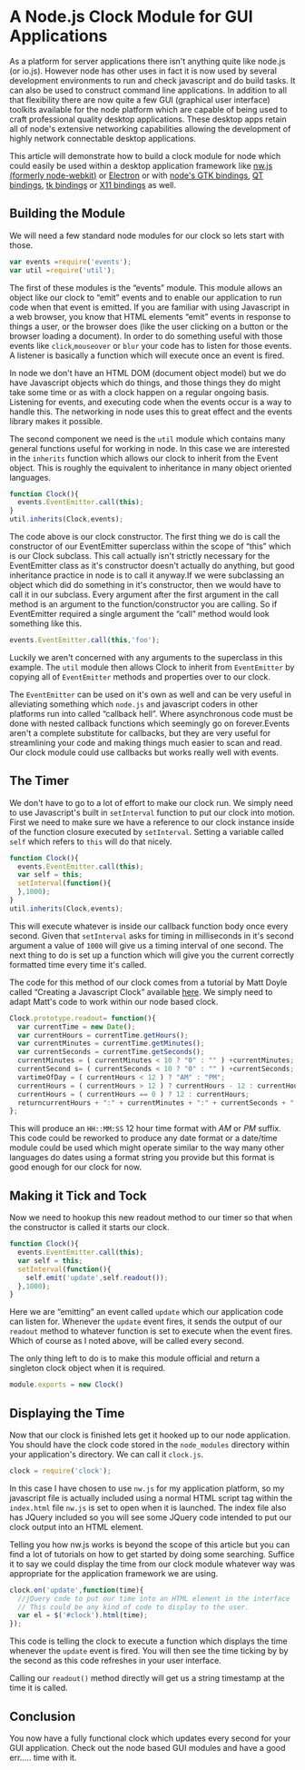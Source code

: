 # A Node.js Clock Module for GUI Applications

As a platform for server applications there isn't anything quite like node.js (or io.js). However node has other uses in fact it is now used by several development environments to run and check javascript and do build tasks. It can also be used to construct command line applications. In addition to all that flexibility there are now quite a few GUI (graphical user interface) toolkits available for the node platform which are capable of being used to craft professional quality desktop applications. These desktop apps retain all of node's extensive networking capabilities allowing the development of highly network connectable desktop applications.

This article will demonstrate how to build a clock module for node which could easily be used within a desktop application framework like [nw.js (formerly node-webkit)](http://nwjs.io/) or [Electron](https://electronjs.org/) or with [node's GTK bindings]( https://github.com/zcbenz/node-gui), [QT bindings]( https://github.com/arturadib/node-qt), [tk bindings]( https://github.com/sidorares/ntk) or [X11 bindings]( https://github.com/sidorares/node-x11) as well.

## Building the Module

We will need a few standard node modules for our clock so lets start with those.

```javascript
var events =require('events');
var util =require('util');
```

The first of these modules is the “events” module. This module allows an object like our clock to “emit” events and to enable our application to run code when that event is emitted. If you are familiar with using Javascript in a web browser, you know that HTML elements “emit” events in response to things a user, or the browser does (like the user clicking on a button or the browser loading a document). In order to do something useful with those events like `click`,`mouseover` or `blur` your code has to listen for those events. A listener is basically a function which will execute once an event is fired.

In node we don't have an HTML DOM (document object model) but we do have Javascript objects which do things, and those things they do might take some time or as with a clock happen on a regular ongoing basis. Listening for events, and executing code when the events occur is a way to handle this. The networking in node uses this to great effect and the events library makes it possible.

The second component we need is the `util` module which contains many general functions useful for working in node. In this case we are interested in the `inherits` function which allows our clock to inherit from the Event object. This is roughly the equivalent to inheritance in many object oriented languages.

```javascript
function Clock(){
  events.EventEmitter.call(this);
}
util.inherits(Clock,events);
```

The code above is our clock constructor. The first thing we do is call the constructor of our EventEmitter superclass within the scope of “this” which is our Clock subclass. This call actually isn't strictly necessary for the EventEmitter class as it's constructor doesn't actually do anything, but good inheritance practice in node is to call it anyway.If we were subclassing an object which did do something in it's constructor, then we would have to call it in our subclass. Every argument after the first argument in the call method is an argument to the function/constructor you are calling. So if EventEmitter required a single argument the “call” method would look something like this.

```javascript
events.EventEmitter.call(this,'foo');
```

Luckily we aren't concerned with any arguments to the superclass in this example. The `util` module then allows Clock to inherit from `EventEmitter` by copying all of `EventEmitter` methods and properties over to our clock.

The `EventEmitter` can be used on it's own as well and can be very useful in alleviating something which `node.js` and javascript coders in other platforms run into called “callback hell”. Where asynchronous code must be done with nested callback functions which seemingly go on forever.Events aren't a complete substitute for callbacks, but they are very useful for streamlining your code and making things much easier to scan and read. Our clock module could use callbacks but works really well with events.

## The Timer

We don't have to go to a lot of effort to make our clock run. We simply need to use Javascript's built in `setInterval` function to put our clock into motion. First we need to make sure we have a reference to our clock instance inside of the function closure executed by `setInterval`. Setting a variable called `self` which refers to `this` will do that nicely.

```javascript
function Clock(){
  events.EventEmitter.call(this);
  var self = this;
  setInterval(function(){
  },1000);
}
util.inherits(Clock,events);
```

This will execute whatever is inside our callback function body once every second. Given that `setInterval` asks for timing in milliseconds in it's second argument a value of `1000` will give us a timing interval of one second. The next thing to do is set up a function which will give you the current correctly formatted time every time it's called.

The code for this method of our clock comes from a tutorial by Matt Doyle called “Creating a Javascript Clock” available [here]( http://www.elated.com/articles/creating-a-javascript-clock/). We simply need to adapt Matt's code to work within our node based clock.

```javascript
Clock.prototype.readout= function(){
  var currentTime = new Date();
  var currentHours = currentTime.getHours();
  var currentMinutes = currentTime.getMinutes();
  var currentSeconds = currentTime.getSeconds();
  currentMinutes = ( currentMinutes < 10 ? "0" : "" ) +currentMinutes;
  currentSecond s= ( currentSeconds < 10 ? "0" : "" ) +currentSeconds;
  vartimeOfDay = ( currentHours < 12 ) ? "AM" : "PM";
  currentHours = ( currentHours > 12 ) ? currentHours - 12 : currentHours;
  currentHours = ( currentHours == 0 ) ? 12 : currentHours;
  returncurrentHours + ":" + currentMinutes + ":" + currentSeconds + " " + timeOfDay;
};
```

This will produce an `HH::MM:SS` 12 hour time format with *AM* or *PM* suffix. This code could be reworked to produce any date format or a date/time module could be used which might operate similar to the way many other languages do dates using a format string you provide but this format is good enough for our clock for now.

## Making it Tick and Tock

Now we need to hookup this new readout method to our timer so that when the constructor is called it starts our clock.

```javascript
function Clock(){
  events.EventEmitter.call(this);
  var self = this;
  setInterval(function(){
    self.emit('update',self.readout());
  },1000);
}
```

Here we are “emitting” an event called `update` which our application code can listen for. Whenever the `update` event fires, it sends the output of our `readout` method to whatever function is set to execute when the event fires. Which of course as I noted above, will be called every second.

The only thing left to do is to make this module official and return a singleton clock object when it is required.

```javascript
module.exports = new Clock()
```

## Displaying the Time

Now that our clock is finished lets get it hooked up to our node application. You should have the clock code stored in the `node_modules` directory within your application's directory. We can call it `clock.js`.

```javascript
clock = require('clock');
```

In this case I have chosen to use `nw.js` for my application platform, so my javascript file is actually included using a normal HTML script tag within the `index.html` file `nw.js` is set to open when it is launched. The index file also has JQuery included so you will see some JQuery code intended to put our clock output into an HTML element.

Telling you how nw.js works is beyond the scope of this article but you can find a lot of tutorials on how to get started by doing some searching. Suffice it to say we could display the time from our clock module whatever way was appropriate for the application framework we are using.

```javascript
clock.on('update',function(time){
  //jQuery code to put our time into an HTML element in the interface
  // This could be any kind of code to display to the user.
  var el = $('#clock').html(time);
});
```

This code is telling the clock to execute a function which displays the time whenever the `update` event is fired. You will then see the time ticking by by the second as this code refreshes in your user interface.

Calling our `readout()` method directly will get us a string timestamp at the time it is called.

## Conclusion

You now have a fully functional clock which updates every second for your GUI application. Check out the node based GUI modules and have a good err..... time with it.
